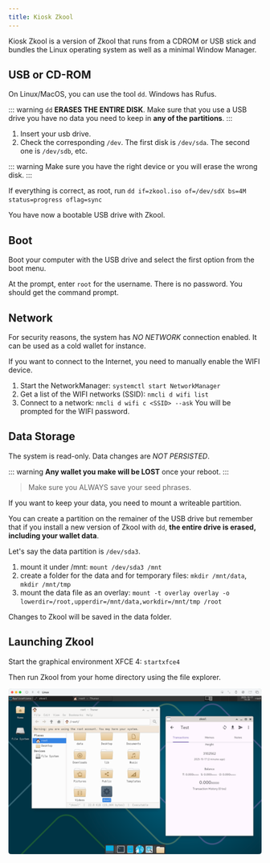 ```yaml
---
title: Kiosk Zkool
---
```


Kiosk Zkool is a version of Zkool that runs from a CDROM
or USB stick and bundles the Linux operating system as well
as a minimal Window Manager.

## USB or CD-ROM

On Linux/MacOS, you can use the tool `dd`. Windows has Rufus.

::: warning
`dd` **ERASES THE ENTIRE DISK**. Make sure that you use a USB drive you
have no data you need to keep in **any of the partitions**.
:::

1. Insert your usb drive.
1. Check the corresponding `/dev`. The first disk is `/dev/sda`. The second one
is `/dev/sdb`, etc.

::: warning
Make sure you have the right device or you will erase the wrong disk.
:::

If everything is correct, as root, run
`dd if=zkool.iso of=/dev/sdX bs=4M status=progress oflag=sync`

You have now a bootable USB drive with Zkool.

## Boot

Boot your computer with the USB drive and select the first option from the
boot menu.

At the prompt, enter `root` for the username. There is no password.
You should get the command prompt.

## Network

For security reasons, the system has *NO NETWORK* connection enabled.
It can be used as a cold wallet for instance.

If you want to connect to the Internet, you need to manually enable
the WIFI device.

1. Start the NetworkManager: `systemctl start NetworkManager`
1. Get a list of the WIFI networks (SSID): `nmcli d wifi list`
1. Connect to a network: `nmcli d wifi c <SSID> --ask`
You will be prompted for the WIFI password.

## Data Storage

The system is read-only. Data changes are *NOT PERSISTED*.

::: warning
**Any wallet you make will be LOST** once your reboot.
:::

> Make sure you ALWAYS save your seed phrases.

If you want to keep your data, you need to mount a writeable partition.

You can create a partition on the remainer of the USB drive but
remember that if you install a new version of Zkool with `dd`,
**the entire drive is erased, including your wallet data**.

Let's say the data partition is `/dev/sda3`.
1. mount it under /mnt: `mount /dev/sda3 /mnt`
1. create a folder for the data and for temporary files:
`mkdir /mnt/data`, `mkdir /mnt/tmp`
1. mount the data file as an overlay:
`mount -t overlay overlay -o lowerdir=/root,upperdir=/mnt/data,workdir=/mnt/tmp /root`

Changes to Zkool will be saved in the data folder.

## Launching Zkool

Start the graphical environment XFCE 4: `startxfce4`

Then run Zkool from your home directory using the file explorer.

![Zkool Kiosk](./images/34.iso.png)
